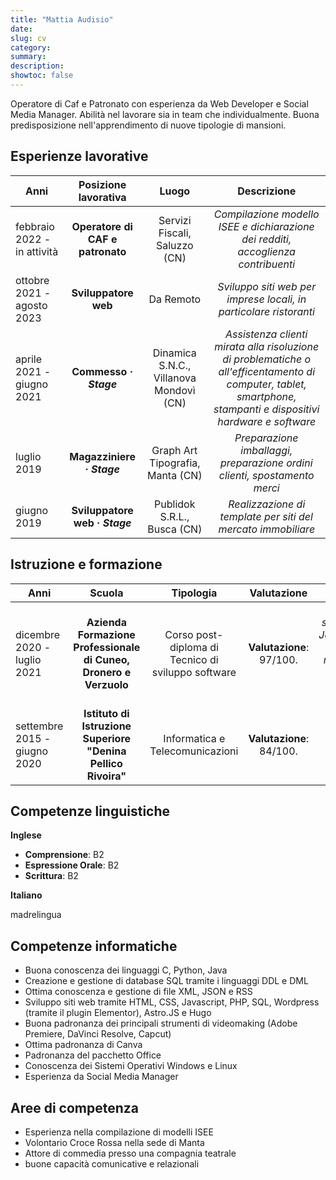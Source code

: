 ```yaml
---
title: "Mattia Audisio"
date: 
slug: cv
category:
summary:
description:
showtoc: false
---
```


Operatore di Caf e Patronato con esperienza da Web Developer e Social Media Manager.
Abilità nel lavorare sia in team che individualmente.
Buona predisposizione nell'apprendimento di nuove tipologie di mansioni.

## Esperienze lavorative

| Anni    |      Posizione lavorativa      |      Luogo      |      Descrizione      |
|----------|:-------------:|:-------------:|:-------------:|
| febbraio 2022 - in attività |  **Operatore di CAF e patronato** | Servizi Fiscali, Saluzzo (CN) | _Compilazione modello ISEE e dichiarazione dei redditi, accoglienza contribuenti_ |
| ottobre 2021 - agosto 2023 |    **Sviluppatore web**   |  Da Remoto| _Sviluppo siti web per imprese locali, in particolare ristoranti_ |
| aprile 2021 - giugno 2021 | **Commesso · _Stage_** |    Dinamica S.N.C., Villanova Mondovì (CN) | _Assistenza clienti mirata alla risoluzione di problematiche o all'efficentamento di computer, tablet, smartphone, stampanti e dispositivi hardware e software_ |
| luglio 2019 | **Magazziniere · _Stage_** |  Graph Art Tipografia, Manta (CN) | _Preparazione imballaggi, preparazione ordini clienti, spostamento merci_ |
| giugno 2019 | **Sviluppatore web · _Stage_** |  Publidok S.R.L., Busca (CN) | _Realizzazione di template per siti del mercato immobiliare_ |

## Istruzione e formazione

| Anni    |      Scuola      |      Tipologia      |      Valutazione      |      Descrizione      |
|----------|:-------------:|:-------------:|:-------------:|:-------------:|
| dicembre 2020 - luglio 2021 |  **Azienda Formazione Professionale di Cuneo, Dronero e Verzuolo** | Corso post-diploma di Tecnico di sviluppo software | **Valutazione**: 97/100. | _Linguaggi studiati: Python, Java.Architettura di un DBMS relazionale con particolare riferimento a SQL Server_ |
| settembre 2015 - giugno 2020 |  **Istituto di Istruzione Superiore "Denina Pellico Rivoira"** | Informatica e Telecomunicazioni | **Valutazione**: 84/100. |  |

## Competenze linguistiche

**Inglese**

- **Comprensione**: B2
- **Espressione Orale**: B2
- **Scrittura**: B2

**Italiano**

madrelingua

## Competenze informatiche

- Buona conoscenza dei linguaggi C, Python, Java
- Creazione e gestione di database SQL tramite i linguaggi DDL e DML
- Ottima conoscenza e gestione di file XML, JSON e RSS
- Sviluppo siti web tramite HTML, CSS, Javascript, PHP, SQL, Wordpress (tramite il plugin Elementor), Astro.JS e Hugo
- Buona padronanza dei principali strumenti di videomaking (Adobe Premiere, DaVinci Resolve, Capcut)
- Ottima padronanza di Canva
- Padronanza del pacchetto Office
- Conoscenza dei Sistemi Operativi Windows e Linux
- Esperienza da Social Media Manager

## Aree di competenza

- Esperienza nella compilazione di modelli ISEE
- Volontario Croce Rossa nella sede di Manta
- Attore di commedia presso una compagnia teatrale
- buone capacità comunicative e relazionali
